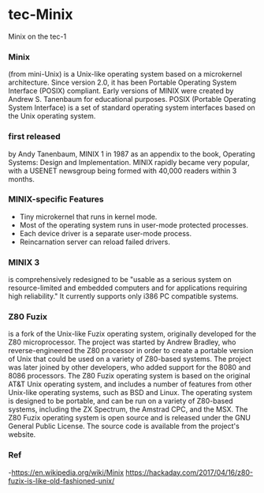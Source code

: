 # tec-Minix
Minix on the tec-1

### Minix 
(from mini-Unix) is a Unix-like operating system based on a microkernel architecture. Since version 2.0, it has been Portable Operating System Interface (POSIX) compliant. Early versions of MINIX were created by Andrew S. Tanenbaum for educational purposes. POSIX (Portable Operating System Interface) is a set of standard operating system interfaces based on the Unix operating system.

### first released
by Andy Tanenbaum, MINIX 1 in 1987 as an appendix to the book, Operating Systems: Design and Implementation. MINIX rapidly became very popular, with a USENET newsgroup being formed with 40,000 readers within 3 months.

### MINIX-specific Features
- Tiny microkernel that runs in kernel mode.
- Most of the operating system runs in user-mode protected processes.
- Each device driver is a separate user-mode process.
- Reincarnation server can reload failed drivers.

### MINIX 3 
is comprehensively redesigned to be "usable as a serious system on resource-limited and embedded computers and for applications requiring high reliability." It currently supports only i386 PC compatible systems.

### Z80 Fuzix
is a fork of the Unix-like Fuzix operating system, originally developed for the Z80 microprocessor. The project was started by Andrew Bradley, who reverse-engineered the Z80 processor in order to create a portable version of Unix that could be used on a variety of Z80-based systems. The project was later joined by other developers, who added support for the 8080 and 8086 processors. The Z80 Fuzix operating system is based on the original AT&T Unix operating system, and includes a number of features from other Unix-like operating systems, such as BSD and Linux. The operating system is designed to be portable, and can be run on a variety of Z80-based systems, including the ZX Spectrum, the Amstrad CPC, and the MSX. The Z80 Fuzix operating system is open source and is released under the GNU General Public License. The source code is available from the project's website.


### Ref
-https://en.wikipedia.org/wiki/Minix
https://hackaday.com/2017/04/16/z80-fuzix-is-like-old-fashioned-unix/

